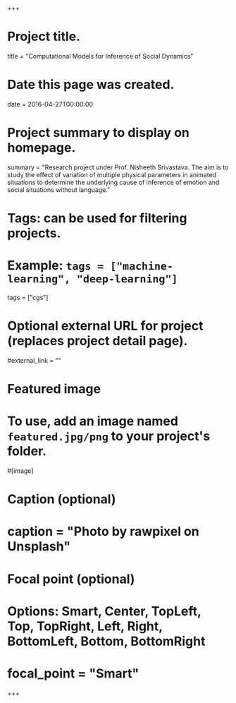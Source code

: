 +++
# Project title.
title = "Computational Models for Inference of Social Dynamics"

# Date this page was created.
date = 2016-04-27T00:00:00

# Project summary to display on homepage.
summary = "Research project under Prof. Nisheeth Srivastava. The aim is to study the effect of variation of multiple physical parameters in animated situations to determine the underlying cause of inference of emotion and social situations without language."

# Tags: can be used for filtering projects.
# Example: `tags = ["machine-learning", "deep-learning"]`
tags = ["cgs"]

# Optional external URL for project (replaces project detail page).
#external_link = ""

# Featured image
# To use, add an image named `featured.jpg/png` to your project's folder. 
#[image]
  # Caption (optional)
#  caption = "Photo by rawpixel on Unsplash"
  
  # Focal point (optional)
  # Options: Smart, Center, TopLeft, Top, TopRight, Left, Right, BottomLeft, Bottom, BottomRight
#  focal_point = "Smart"
+++
